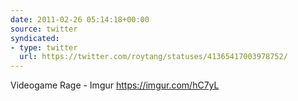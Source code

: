 ```yaml
---
date: 2011-02-26 05:14:18+00:00
source: twitter
syndicated:
- type: twitter
  url: https://twitter.com/roytang/statuses/41365417003978752/
---
```


Videogame Rage - Imgur https://imgur.com/hC7yL